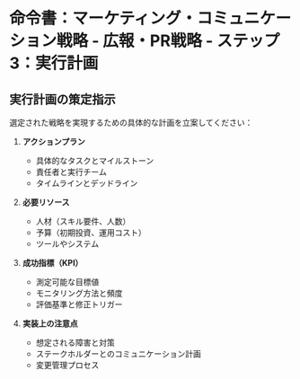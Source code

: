 # 命令書：マーケティング・コミュニケーション戦略 - 広報・PR戦略 - ステップ3：実行計画

## 実行計画の策定指示
選定された戦略を実現するための具体的な計画を立案してください：

1. **アクションプラン**
   - 具体的なタスクとマイルストーン
   - 責任者と実行チーム
   - タイムラインとデッドライン

2. **必要リソース**
   - 人材（スキル要件、人数）
   - 予算（初期投資、運用コスト）
   - ツールやシステム

3. **成功指標（KPI）**
   - 測定可能な目標値
   - モニタリング方法と頻度
   - 評価基準と修正トリガー

4. **実装上の注意点**
   - 想定される障害と対策
   - ステークホルダーとのコミュニケーション計画
   - 変更管理プロセス
